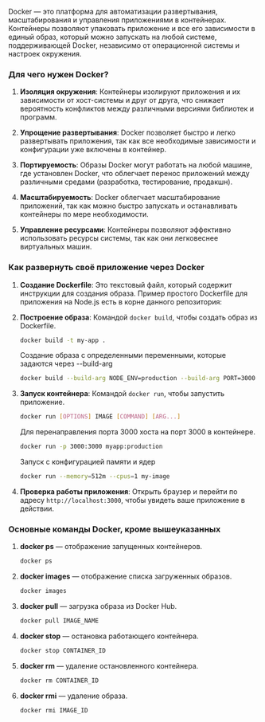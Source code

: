 Docker — это платформа для автоматизации развертывания, масштабирования и управления приложениями в контейнерах. Контейнеры позволяют упаковать приложение и все его зависимости в единый образ, который можно запускать на любой системе, поддерживающей Docker, независимо от операционной системы и настроек окружения.

### Для чего нужен Docker?

1. **Изоляция окружения**: Контейнеры изолируют приложения и их зависимости от хост-системы и друг от друга, что снижает вероятность конфликтов между различными версиями библиотек и программ.

2. **Упрощение развертывания**: Docker позволяет быстро и легко развертывать приложения, так как все необходимые зависимости и конфигурации уже включены в контейнер.

3. **Портируемость**: Образы Docker могут работать на любой машине, где установлен Docker, что облегчает перенос приложений между различными средами (разработка, тестирование, продакшн).

4. **Масштабируемость**: Docker облегчает масштабирование приложений, так как можно быстро запускать и останавливать контейнеры по мере необходимости.

5. **Управление ресурсами**: Контейнеры позволяют эффективно использовать ресурсы системы, так как они легковеснее виртуальных машин.

### Как развернуть своё приложение через Docker

1. **Создание Dockerfile**: Это текстовый файл, который содержит инструкции для создания образа.
Пример простого Dockerfile для приложения на Node.js есть в корне данного репозитория:

2. **Построение образа**: Командой `docker build`, чтобы создать образ из Dockerfile.

    ```bash
    docker build -t my-app .
    ```

    Создание образа с определенными переменными, которые задаются через --build-arg
    ```bash
    docker build --build-arg NODE_ENV=production --build-arg PORT=3000 -t myapp:production .
    ```

3. **Запуск контейнера**: Командой `docker run`, чтобы запустить приложение.

    ```bash
    docker run [OPTIONS] IMAGE [COMMAND] [ARG...]
    ```

    Для перенаправления порта 3000 хоста на порт 3000 в контейнере.
    ```bash
    docker run -p 3000:3000 myapp:production
    ``` 
    Запуск с конфигурацией памяти и ядер
    ```bash
    docker run --memory=512m --cpus=1 my-image
    ``` 

4. **Проверка работы приложения**: Открыть браузер и перейти по адресу `http://localhost:3000`, чтобы увидеть ваше приложение в действии.

### Основные команды Docker, кроме вышеуказанных

1. **docker ps** — отображение запущенных контейнеров.

    ```bash
    docker ps
    ```

2. **docker images** — отображение списка загруженных образов.

    ```bash
    docker images
    ```

3. **docker pull** — загрузка образа из Docker Hub.

    ```bash
    docker pull IMAGE_NAME
    ```

4. **docker stop** — остановка работающего контейнера.

    ```bash
    docker stop CONTAINER_ID
    ```

5. **docker rm** — удаление остановленного контейнера.

    ```bash
    docker rm CONTAINER_ID
    ```

6. **docker rmi** — удаление образа.
    ```bash
    docker rmi IMAGE_ID
    ```

